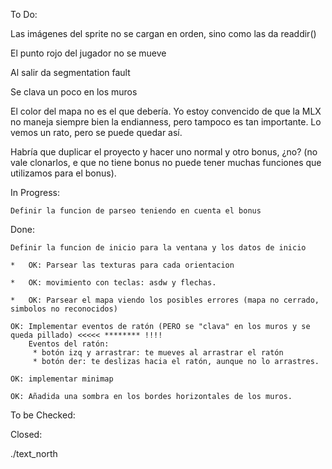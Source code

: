 To Do:

Las imágenes del sprite no se cargan en orden, sino como las da readdir()

El punto rojo del jugador no se mueve

Al salir da segmentation fault

Se clava un poco en los muros

El color del mapa no es el que debería. Yo estoy convencido de que la MLX no maneja siempre bien la endianness, pero tampoco es tan importante. Lo vemos un rato, pero se puede quedar así.

Habría que duplicar el proyecto y hacer uno normal y otro bonus, ¿no? (no vale clonarlos, e que no tiene bonus no puede tener muchas funciones que utilizamos para el bonus).


In Progress:



	Definir la funcion de parseo teniendo en cuenta el bonus
	

Done:

	Definir la funcion de inicio para la ventana y los datos de inicio

	* 	OK: Parsear las texturas para cada orientacion  
	
	*	OK: movimiento con teclas: asdw y flechas.

	* 	OK: Parsear el mapa viendo los posibles errores (mapa no cerrado, simbolos no reconocidos)

	OK: Implementar eventos de ratón (PERO se "clava" en los muros y se queda pillado) <<<<< ******** !!!!
		Eventos del ratón:
		 * botón izq y arrastrar: te mueves al arrastrar el ratón
		 * botón der: te deslizas hacia el ratón, aunque no lo arrastres.

	OK: implementar minimap

	OK: Añadida una sombra en los bordes horizontales de los muros.

To be Checked:


Closed:


./text_north 